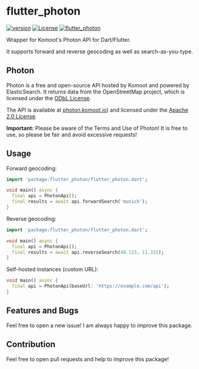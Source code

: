 # flutter_photon

[![version](https://img.shields.io/badge/version-0.4.0-green.svg)]()
[![License](https://img.shields.io/badge/License-Apache%202.0-blue.svg)](https://www.apache.org/licenses/LICENSE-2.0)
[![flutter_photon](https://img.shields.io/badge/pub.dev-v0.4.0-blue.svg)](https://pub.dev/packages/flutter_photon)

Wrapper for Komoot's Photon API for Dart/Flutter.

It supports forward and reverse geocoding as well as search-as-you-type.

## Photon

Photon is a free and open-source API hosted by Komoot and powered by ElasticSearch. It returns data from the OpenStreetMap project,
which is licensed under the [ODbL License](https://opendatacommons.org/licenses/odbl/).

The API is available at [photon.komoot.io](https://photon.komoot.io))
and licensed under the [Apache 2.0 License](https://www.apache.org/licenses/LICENSE-2.0).

**Important:** Please be aware of the Terms and Use of Photon! It is free to use, so please be fair and avoid excessive requests!

## Usage

Forward geocoding:
```dart
import 'package:flutter_photon/flutter_photon.dart';

void main() async {
  final api = PhotonApi();
  final results = await api.forwardSearch('munich');
}
```

Reverse geocoding:
```dart
import 'package:flutter_photon/flutter_photon.dart';

void main() async {
  final api = PhotonApi();
  final results = await api.reverseSearch(48.123, 11.321);
}
```

Self-hosted instances (custom URL):
```dart
void main() async {
  final api = PhotonApi(baseUrl: 'https://example.com/api');
}
```

## Features and Bugs

Feel free to open a new issue! I am always happy to improve this package.

## Contribution

Feel free to open pull requests and help to improve this package!

